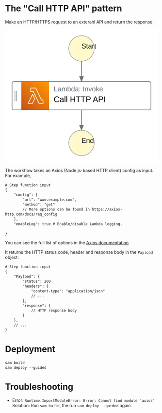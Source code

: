 # The "Call HTTP API" pattern

Make an HTTP/HTTPS request to an exteranl API and return the response.

![Call HTTP API diagram](./images/call-http-api.svg)

The workflow takes an Axios (Node.js-based HTTP client) config as input. For example,

```
# Step function input
{
	"config": {
		"url": "www.example.com",
		"method": "get"
		// More options can be found in https://axios-http.com/docs/req_config
	},
	"enableLog": true # Enable/disable Lambda logging.
	
}
```

You can see the full list of options in the [Axios documentation](https://axios-http.com/docs/req_config)

It returns the HTTP status code, header and response body in the `Payload` object:

```
# Step function input
{
	"Payload": {
		"status": 200
		"headers": {
			"content-type": "application/json"
			// ...
		},
		"response": {
			// HTTP response body
		}
	},
	// ...
}
```

# Deployment
```
sam build
sam deploy --guided
```

# Troubleshooting
* Error: `Runtime.ImportModuleError: Error: Cannot find module 'axios'`
  Solution: Run `sam build`, the run `sam deploy --guided` again.
